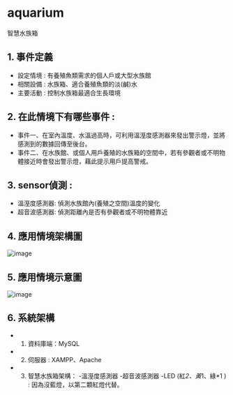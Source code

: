 # aquarium
智慧水族箱

## 1. 事件定義
- 設定情境 : 有養殖魚類需求的個人戶或大型水族館
- 相關設備 : 水族箱、適合養殖魚類的淡(鹹)水
- 主要活動 : 控制水族箱最適合生長環境

## 2. 在此情境下有哪些事件 :
- 事件一、在室內溫度、水溫過高時，可利用溫溼度感測器來發出警示燈，並將感測到的數據回傳至後台。
- 事件二、在水族館、或個人用戶養殖的水族箱的空間中，若有參觀者或不明物體接近時會發出警示燈，藉此提示用戶提高警戒。

## 3. sensor偵測 :
- 溫溼度感測器: 偵測水族館內(養殖之空間)溫度的變化
- 超音波感測器: 偵測距離內是否有參觀者或不明物體靠近


## 4. 應用情境架構圖
![image](https://user-images.githubusercontent.com/101661953/174477868-0a7e4b41-97e6-45ba-8463-58ea850d617e.png)

## 5. 應用情境示意圖
![image](https://user-images.githubusercontent.com/101661953/174477900-26be856b-fab8-4412-a9a1-b1daeae1fccd.png)

## 6. 系統架構
- 1.	資料庫端：MySQL
- 2.	伺服器 : XAMPP、Apache
- 3.	智慧水族箱架構：
-溫溼度感測器
-超音波感測器
-LED (紅*2、黃*1、綠*1 ) : 因為沒藍燈，以第二顆紅燈代替。
